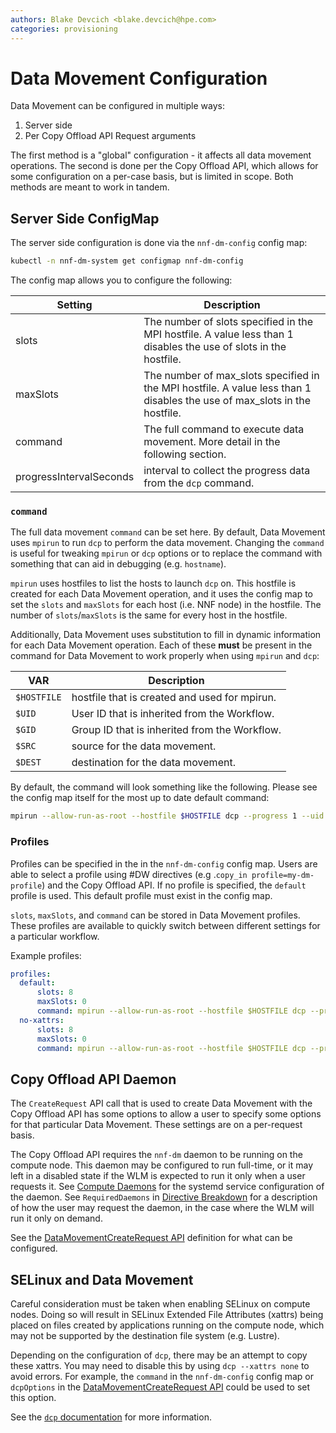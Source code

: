 ```yaml
---
authors: Blake Devcich <blake.devcich@hpe.com>
categories: provisioning
---
```


# Data Movement Configuration

Data Movement can be configured in multiple ways:

1. Server side
2. Per Copy Offload API Request arguments

The first method is a "global" configuration - it affects all data movement operations. The second
is done per the Copy Offload API, which allows for some configuration on a per-case basis, but is
limited in scope. Both methods are meant to work in tandem.

## Server Side ConfigMap

The server side configuration is done via the `nnf-dm-config` config map:

```bash
kubectl -n nnf-dm-system get configmap nnf-dm-config
```

The config map allows you to configure the following:

|Setting|Description|
|-------|-----------|
|slots|The number of slots specified in the MPI hostfile. A value less than 1 disables the use of slots in the hostfile.|
|maxSlots|The number of max_slots specified in the MPI hostfile. A value less than 1 disables the use of max_slots in the hostfile.|
|command|The full command to execute data movement. More detail in the following section.|
|progressIntervalSeconds|interval to collect the progress data from the `dcp` command.|

### `command`

The full data movement `command` can be set here. By default, Data Movement uses `mpirun` to run
`dcp` to perform the data movement. Changing the `command` is useful for tweaking `mpirun` or `dcp` options or to
replace the command with something that can aid in debugging (e.g. `hostname`).

`mpirun` uses hostfiles to list the hosts to launch `dcp` on. This hostfile is created for each Data
Movement operation, and it uses the config map to set the `slots` and `maxSlots` for each host (i.e. NNF
node) in the hostfile. The number of `slots`/`maxSlots` is the same for every host in the hostfile.

Additionally, Data Movement uses substitution to fill in dynamic information for each Data Movement
operation. Each of these **must** be present in the command for Data Movement to work properly when
using `mpirun` and `dcp`:

|VAR|Description|
|---|-----------|
|`$HOSTFILE`|hostfile that is created and used for mpirun.|
|`$UID`|User ID that is inherited from the Workflow.|
|`$GID`|Group ID that is inherited from the Workflow.|
|`$SRC`|source for the data movement.|
|`$DEST`|destination for the data movement.|

By default, the command will look something like the following. Please see the config map itself for
the most up to date default command:

```bash
mpirun --allow-run-as-root --hostfile $HOSTFILE dcp --progress 1 --uid $UID --gid $GID $SRC $DEST
```

### Profiles

Profiles can be specified in the in the `nnf-dm-config` config map. Users are able to select a
profile using #DW directives (e.g .`copy_in profile=my-dm-profile`) and the Copy Offload API. If no
profile is specified, the `default` profile is used. This default profile must exist in the config
map.

`slots`, `maxSlots`, and `command` can be stored in Data Movement profiles. These profiles are
available to quickly switch between different settings for a particular workflow.

Example profiles:

```yaml
profiles:
  default:
      slots: 8
      maxSlots: 0
      command: mpirun --allow-run-as-root --hostfile $HOSTFILE dcp --progress 1 --uid $UID --gid $GID $SRC $DEST
  no-xattrs:
      slots: 8
      maxSlots: 0
      command: mpirun --allow-run-as-root --hostfile $HOSTFILE dcp --progress 1 --xattrs none --uid $UID --gid $GID $SRC $DEST
```

## Copy Offload API Daemon

The `CreateRequest` API call that is used to create Data Movement with the Copy Offload API has some
options to allow a user to specify some options for that particular Data Movement. These settings
are on a per-request basis.

The Copy Offload API requires the `nnf-dm` daemon to be running on the compute node. This daemon may be configured to run full-time, or it may left in a disabled state if the WLM is expected to run it only when a user requests it. See [Compute Daemons](../compute-daemons/readme.md) for the systemd service configuration of the daemon. See `RequiredDaemons` in [Directive Breakdown](../directive-breakdown/readme.md) for a description of how the user may request the daemon, in the case where the WLM will run it only on demand.

See the [DataMovementCreateRequest API](copy-offload-api.html#datamovement.DataMovementCreateRequest)
definition for what can be configured.

## SELinux and Data Movement

Careful consideration must be taken when enabling SELinux on compute nodes. Doing so will result in
SELinux Extended File Attributes (xattrs) being placed on files created by applications running on
the compute node, which may not be supported by the destination file system (e.g. Lustre).

Depending on the configuration of `dcp`, there may be an attempt to copy these xattrs. You may need
to disable this by using `dcp --xattrs none` to avoid errors. For example, the `command` in the
`nnf-dm-config` config map or `dcpOptions` in the [DataMovementCreateRequest
API](copy-offload-api.html#datamovement.DataMovementCreateRequest) could be used to set this
option.

See the [`dcp` documentation](https://mpifileutils.readthedocs.io/en/latest/dcp.1.html) for more
information.
